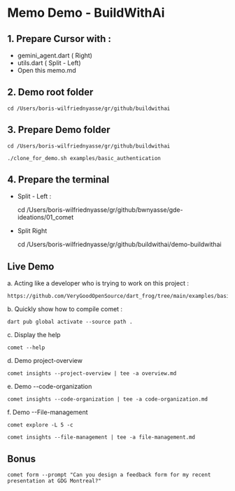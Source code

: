 # Memo Demo - BuildWithAi

## 1. Prepare Cursor with : 

- gemini_agent.dart ( Right)
- utils.dart ( Split - Left)
- Open this memo.md

## 2. Demo root folder

    cd /Users/boris-wilfriednyasse/gr/github/buildwithai

## 3. Prepare Demo folder

    cd /Users/boris-wilfriednyasse/gr/github/buildwithai

    ./clone_for_demo.sh examples/basic_authentication

## 4. Prepare the terminal 

- Split - Left : 
    
    cd /Users/boris-wilfriednyasse/gr/github/bwnyasse/gde-ideations/01_comet

- Split Right 

    cd /Users/boris-wilfriednyasse/gr/github/buildwithai/demo-buildwithai

## Live Demo 

a. Acting like a developer who is trying to work on this project : 

    https://github.com/VeryGoodOpenSource/dart_frog/tree/main/examples/basic_authentication

b. Quickly show how to compile comet :

    dart pub global activate --source path .

c. Display the help

    comet --help

d. Demo project-overview

    comet insights --project-overview | tee -a overview.md

e. Demo --code-organization

    comet insights --code-organization | tee -a code-organization.md

f. Demo --File-management

    comet explore -L 5 -c 

    comet insights --file-management | tee -a file-management.md


## Bonus

    comet form --prompt "Can you design a feedback form for my recent presentation at GDG Montreal?"


